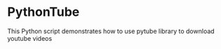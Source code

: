 # PythonTube

This Python script demonstrates how to use pytube library to download youtube videos

